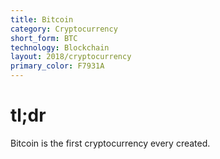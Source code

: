 ```yaml
---
title: Bitcoin
category: Cryptocurrency
short_form: BTC
technology: Blockchain
layout: 2018/cryptocurrency
primary_color: F7931A
---
```


# tl;dr

Bitcoin is the first cryptocurrency every created.